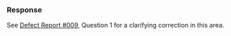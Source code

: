 ### Response

See [Defect Report #009](issue:0009), Question 1 for a clarifying correction in
this area.
